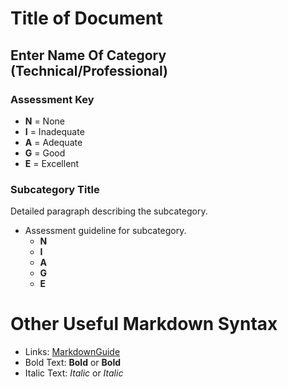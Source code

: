 # Title of Document

## Enter Name Of Category (Technical/Professional)

### Assessment Key
* **N** = None
* **I** = Inadequate
* **A** = Adequate
* **G** = Good
* **E** = Excellent

### Subcategory Title

Detailed paragraph describing the subcategory.

* Assessment guideline for subcategory.
  * **N**
  * **I**
  * **A**
  * **G**
  * **E**

# Other Useful Markdown Syntax

* Links: [MarkdownGuide](https://www.markdownguide.org/basic-syntax/)
* Bold Text: **Bold** or __Bold__
* Italic Text: *Italic* or _Italic_
